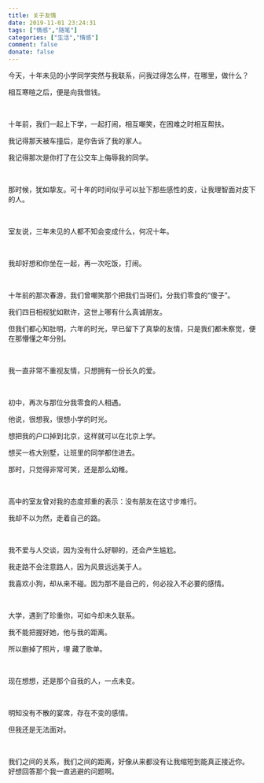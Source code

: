 ```yaml
---
title: 关于友情
date: 2019-11-01 23:24:31
tags: ["情感","随笔"]
categories: ["生活","情感"]
comment: false
donate: false
---
```


今天，十年未见的小学同学突然与我联系，问我过得怎么样，在哪里，做什么？

相互寒暄之后，便是向我借钱。

<br>

十年前，我们一起上下学，一起打闹，相互嘲笑，在困难之时相互帮扶。

我记得那天被车撞后，是你告诉了我的家人。

我记得那次是你打了在公交车上侮辱我的同学。

<!-- more -->

<br>

那时候，犹如挚友。可十年的时间似乎可以扯下那些感性的皮，让我理智面对皮下的人。

<br>

室友说，三年未见的人都不知会变成什么，何况十年。

<br>

我却好想和你坐在一起，再一次吃饭，打闹。

<br>

十年前的那次春游，我们曾嘲笑那个把我们当哥们，分我们零食的“傻子”。

我们四目相视犹如默许，这世上哪有什么真诚朋友。

但我们都心知肚明，六年的时光，早已留下了真挚的友情，只是我们都未察觉，便在那懵懂之年分别。

<br>

我一直非常不重视友情，只想拥有一份长久的爱。

<br>

初中，再次与那位分我零食的人相遇。

他说，很想我，很想小学的时光。

想把我的户口掉到北京，这样就可以在北京上学。

想买一栋大别墅，让班里的同学都住进去。

那时，只觉得非常可笑，还是那么幼稚。

<br>

高中的室友曾对我的态度郑重的表示：没有朋友在这寸步难行。

我却不以为然，走着自己的路。

<br>

我不爱与人交谈，因为没有什么好聊的，还会产生尴尬。

我走路不会注意路人，因为风景远远美于人。

我喜欢小狗，却从来不碰。因为那不是自己的，何必投入不必要的感情。

<br>

大学，遇到了珍重你，可如今却未久联系。

我不能把握好她，他与我的距离。

所以删掉了照片，埋 藏了歌单。

<br>

现在想想，还是那个自我的人，一点未变。

<br>

明知没有不散的宴席，存在不变的感情。

但我还是无法面对。

<br>

我们之间的关系，我们之间的距离，好像从来都没有让我缩短到能真正接近你。
<br>
好想回答那个我一直逃避的问题啊。
